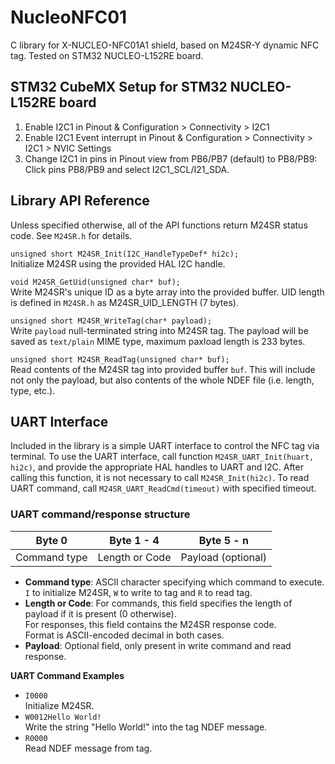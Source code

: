 # NucleoNFC01
C library for X-NUCLEO-NFC01A1 shield, based on M24SR-Y dynamic NFC tag. Tested on STM32 NUCLEO-L152RE board.

## STM32 CubeMX Setup for STM32 NUCLEO-L152RE board
1. Enable I2C1 in Pinout & Configuration > Connectivity > I2C1
2. Enable I2C1 Event interrupt in Pinout & Configuration > Connectivity > I2C1 > NVIC Settings
3. Change I2C1 in pins in Pinout view from PB6/PB7 (default) to PB8/PB9: Click pins PB8/PB9 and select I2C1_SCL/I21_SDA.

## Library API Reference
Unless specified otherwise, all of the API functions return M24SR status code. See `M24SR.h` for details.

`unsigned short M24SR_Init(I2C_HandleTypeDef* hi2c);`  
Initialize M24SR using the provided HAL I2C handle.

`void M24SR_GetUid(unsigned char* buf);`  
Write M24SR's unique ID as a byte array into the provided buffer. UID length is defined in `M24SR.h` as M24SR_UID_LENGTH (7 bytes).

`unsigned short M24SR_WriteTag(char* payload);`  
Write `payload` null-terminated string into M24SR tag. The payload will be saved as `text/plain` MIME type, maximum paxload length is 233 bytes.

`unsigned short M24SR_ReadTag(unsigned char* buf);`  
Read contents of the M24SR tag into provided buffer `buf`. This will include not only the payload, but also contents of the whole NDEF file (i.e. length, type, etc.).

## UART Interface
Included in the library is a simple UART interface to control the NFC tag via terminal. To use the UART interface, call function `M24SR_UART_Init(huart, hi2c)`, and provide the appropriate HAL handles to UART and I2C. After calling this function, it is not necessary to call `M24SR_Init(hi2c)`. To read UART command, call `M24SR_UART_ReadCmd(timeout)` with specified timeout.

### UART command/response structure
| Byte 0       | Byte 1 - 4     | Byte 5 - n         |
|:------------:|:--------------:|:------------------:|
| Command type | Length or Code | Payload (optional) |

* **Command type**: ASCII character specifying which command to execute.   
`I` to initialize M24SR, `W` to write to tag and `R` to read tag.
* **Length or Code**: For commands, this field specifies the length of payload if it is present (0 otherwise).  
For responses, this field contains the M24SR response code.  
Format is ASCII-encoded decimal in both cases.  
* **Payload**: Optional field, only present in write command and read response.

**UART Command Examples**  
* `I0000`  
Initialize M24SR.
* `W0012Hello World!`  
Write the string "Hello World!" into the tag NDEF message.
* `R0000`  
Read NDEF message from tag.
